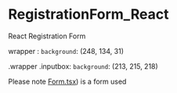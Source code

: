 # RegistrationForm_React
 React Registration Form

wrapper : 
`background`: (248, 134, 31)

.wrapper .inputbox: 
`background`: (213, 215, 218)

Please note [Form.tsx](framerForm.tsx)) is a form used 